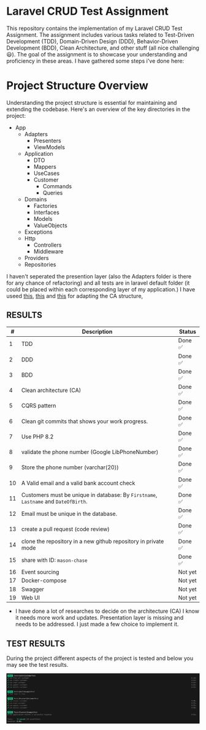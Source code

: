 # Laravel CRUD Test Assignment

This repository contains the implementation of my Laravel CRUD Test Assignment. The assignment includes various tasks related to Test-Driven Development (TDD), Domain-Driven Design (DDD), Behavior-Driven Development (BDD), Clean Architecture, and other stuff (all nice challenging 😃). The goal of the assignment is to showcase your understanding and proficiency in these areas. 
I have gathered some steps i've done here:

# Project Structure Overview
Understanding the project structure is essential for maintaining and extending the codebase. Here's an overview of the key directories in the project:
  - App
      - Adapters
          - Presenters
          - ViewModels
      - Application
          - DTO
          - Mappers
          - UseCases
          - Customer
              - Commands
              - Queries
      - Domains
          - Factories
          - Interfaces
          - Models
          - ValueObjects
      - Exceptions
      - Http
          - Controllers
          - Middleware
      - Providers
      - Repositories


I haven't seperated the presention layer (also the Adapters folder is there for any chance of refactoring) and all tests are in laravel default folder (it could be placed within each corresponding layer of my application.)
I have useed [this](https://github.com/Orphail/laravel-ddd "a suggested laravel DDD and CA, without having to give away most of the features we love from Laravel"), [this](https://dev.to/bdelespierre/how-to-implement-clean-architecture-with-laravel-2f2i " a working implementation of the Clean Architecture principles inside a Laravel app") and [this](https://github.com/bdelespierre/laravel-clean-architecture-demo) for adapting the CA structure,


## RESULTS
| # 	| Description                                      	| Status 	|
|---	|--------------------------------------------------	|--------	|
| 1 	| TDD                                              	| Done ✅ 	|
| 2 	| DDD                                              	| Done ✅ 	|
| 3 	| BDD                                              	| Done ✅ 	|
| 4 	| Clean architecture (CA)                           | Done ✅ 	|
| 5 	| CQRS pattern                                      | Done ✅ 	|
| 6 	| Clean git commits that shows your work progress. 	| Done ✅ 	|
| 7 	| Use PHP 8.2                               	    | Done ✅ 	|
| 8 	| validate the phone number (Google LibPhoneNumber) | Done ✅ 	|
| 9 	| Store the phone number (varchar(20))              | Done ✅    |
| 10 	| A Valid email and a valid bank account check      | Done ✅ 	|
| 11 	| Customers must be unique in database: By ```Firstname```, ```Lastname``` and ```DateOfBirth```. 	| Done ✅ 	|
| 12 	| Email must be unique in the database.             | Done ✅ 	|
| 13 	| create a pull request (code review)               | Done ✅ 	|
| 14 	| clone the repository in a new github repository in private mode 	| Done ✅    |
| 15 	| share with ID: ```mason-chase```               	| Done ✅    |
| 16 	| Event sourcing                     	| Not yet 	|
| 17 	| Docker-compose       	| Not yet 	|
| 18 	| Swagger 	|   Not yet 	|
| 19 	| Web UI      	| Not yet 	|
 

* I have done a lot of researches to decide on the architecture (CA) I know it needs more work and updates. Presentation layer is missing and needs to be addressed. I just made a few choice to implement it.


## TEST RESULTS
During the project different aspects of the project is tested and below you may see the test results.

![](./docs/test-results.png)


